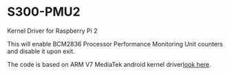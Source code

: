 # S300-PMU2
Kernel Driver for Raspberry Pi 2

This will enable BCM2836 Processor Performance Monitoring Unit counters and disable it upon exit. 

The code is based on ARM V7 MediaTek android kernel driver[look here](https://android.googlesource.com/kernel/mediatek/+/045e24819c0deb2fe15306b8d38060beadb56d2f/drivers/misc/mediatek/met/core/v7_pmu_hw.c). 
